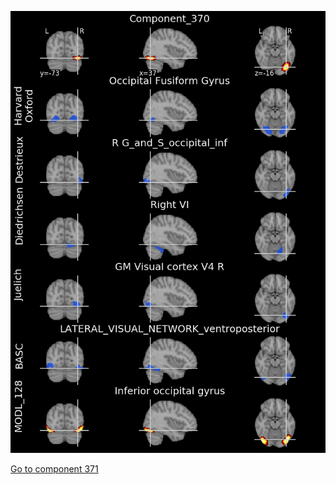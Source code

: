 


![370](preliminary/370.jpg "Component 370")

[Go to component 371](https://parietal-inria.github.io/MODL_atlas/512/371 "Component 371")